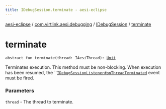 ```yaml
---
title: IDebugSession.terminate - aesi-eclipse
---
```


[aesi-eclipse](../../index.html) / [com.virtlink.aesi.debugging](../index.html) / [IDebugSession](index.html) / [terminate](.)

# terminate

`abstract fun terminate(thread: IAesiThread): `[`Unit`](https://kotlinlang.org/api/latest/jvm/stdlib/kotlin/-unit/index.html)

Terminates execution. This method must be non-blocking. When execution has been resumed, the ``[`IDebugSessionListener#onThreadTerminated`](#) event must be fired.

### Parameters

`thread` - The thread to terminate.